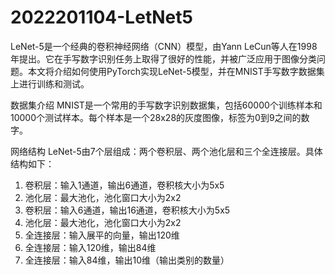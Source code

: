 # 2022201104-LetNet5
LeNet-5是一个经典的卷积神经网络（CNN）模型，由Yann LeCun等人在1998年提出。它在手写数字识别任务上取得了很好的性能，并被广泛应用于图像分类问题。本文将介绍如何使用PyTorch实现LeNet-5模型，并在MNIST手写数字数据集上进行训练和测试。

数据集介绍
MNIST是一个常用的手写数字识别数据集，包括60000个训练样本和10000个测试样本。每个样本是一个28x28的灰度图像，标签为0到9之间的数字。

网络结构
LeNet-5由7个层组成：两个卷积层、两个池化层和三个全连接层。具体结构如下：

1. 卷积层：输入1通道，输出6通道，卷积核大小为5x5
2. 池化层：最大池化，池化窗口大小为2x2
3. 卷积层：输入6通道，输出16通道，卷积核大小为5x5
4. 池化层：最大池化，池化窗口大小为2x2
5. 全连接层：输入展平的向量，输出120维
6. 全连接层：输入120维，输出84维
7. 全连接层：输入84维，输出10维（输出类别的数量）
